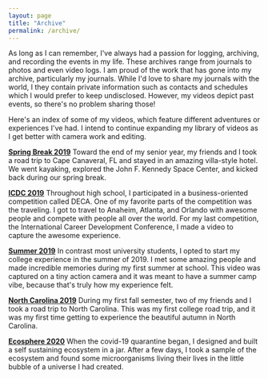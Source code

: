 ```yaml
---
layout: page
title: "Archive"
permalink: /archive/
---
```


As long as I can remember, I've always had a passion for logging, archiving, and recording the events in my life. These archives range from journals to photos and even video logs. I am proud of the work that has gone into my archive, particularly my journals. While I'd love to share my journals with the world, I they contain private information such as contacts and schedules which I would prefer to keep undisclosed. However, my videos depict past events, so there's no problem sharing those!

Here's an index of some of my videos, which feature different adventures or experiences I've had. I intend to continue expanding my library of videos as I get better with camera work and editing.

[**Spring Break 2019**](https://www.youtube.com/watch?v=flOu9HGD2vI)
Toward the end of my senior year, my friends and I took a road trip to Cape Canaveral, FL and stayed in an amazing villa-style hotel. We went kayaking, explored the John F. Kennedy Space Center, and kicked back during our spring break.

[**ICDC 2019**](https://www.youtube.com/watch?v=2ALsNM0Cmco&t=15s)
Throughout high school, I participated in a business-oriented competition called DECA. One of my favorite parts of the competition was the traveling. I got to travel to Anaheim, Atlanta, and Orlando with awesome people and compete with people all over the world. For my last competition, the International Career Development Conference, I made a video to capture the awesome experience.

[**Summer 2019**](https://www.youtube.com/watch?v=Ht9yIPexnWE&t=22s)
In contrast most university students, I opted to start my college experience in the summer of 2019. I met some amazing people and made incredible memories during my first summer at school. This video was captured on a tiny action camera and it was meant to have a summer camp vibe, because that's truly how my experience felt.

[**North Carolina 2019**](https://www.youtube.com/watch?v=M_qAuLpEsks)
During my first fall semester, two of my friends and I took a road trip to North Carolina. This was my first college road trip, and it was my first time getting to experience the beautiful autumn in North Carolina.

[**Ecosphere 2020**](https://www.youtube.com/watch?v=nSwyA36nZ80)
When the covid-19 quarantine began, I designed and built a self sustaining ecosystem in a jar. After a few days, I took a sample of the ecosystem and found some microorganisms living their lives in the little bubble of a universe I had created. 
